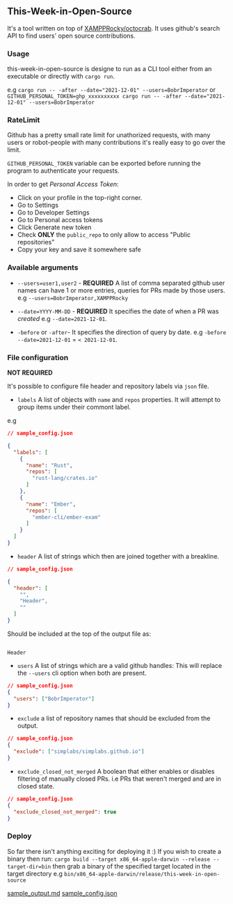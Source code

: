 ## This-Week-in-Open-Source
It's a tool written on top of [XAMPPRocky/octocrab](https://github.com/XAMPPRocky/octocrab/tree/master/src).
It uses github's search API to find users' open source contributions.

### Usage

this-week-in-open-source is designe to run as a CLI tool either from an executable or directly with `cargo run`.

e.g `cargo run -- -after --date="2021-12-01" --users=BobrImperator` or
`GITHUB_PERSONAL_TOKEN=ghp_xxxxxxxxxx cargo run -- -after --date="2021-12-01" --users=BobrImperator`

### RateLimit
Github has a pretty small rate limit for unathorized requests, with many users or robot-people with many contributions it's really easy to go over the limit.

`GITHUB_PERSONAL_TOKEN` variable can be exported before running the program to authenticate your requests.

In order to get *Personal Access Token*:
- Click on your profile in the top-right corner.
- Go to Settings
- Go to Developer Settings
- Go to Personal access tokens
- Click Generate new token
- Check **ONLY** the `public_repo` to only allow to access "Public repositories"
- Copy your key and save it somewhere safe

### Available arguments

- `--users=user1,user2` - **REQUIRED** A list of comma separated github user names can have 1 or more entries, queries for PRs made by those users.
e.g `--users=BobrImperator,XAMPPRocky`

- `--date=YYYY-MM-DD` - **REQUIRED** It specifies the date of when a PR was *created*
e.g `--date=2021-12-01`.

- `-before` or `-after`- It specifies the direction of query by date.
e.g `-before --date=2021-12-01` = `< 2021-12-01`.

### File configuration
**NOT REQUIRED**

It's possible to configure file header and repository labels via `json` file.

- `labels` A list of objects with `name` and `repos` properties.
It will attempt to group items under their commont label.

e.g 
```json
// sample_config.json

{
  "labels": [
    {
      "name": "Rust",
      "repos": [
        "rust-lang/crates.io"
      ]
    },
    {
      "name": "Ember",
      "repos": [
        "ember-cli/ember-exam"
      ]
    }
  ]
}
```

- `header` A list of strings which then are joined together with a breakline.
```json
// sample_config.json

{
  "header": [
    "",
    "Header",
    ""
  ]
}
```
Should be included at the top of the output file as:
```

Header

```

- `users` A list of strings which are a valid github handles:
This will replace the `--users` cli option when both are present.

```json
// sample_config.json
{
  "users": ["BobrImperator"]
}

```

- `exclude` a list of repository names that should be excluded from the output.

```json
// sample_config.json
{
  "exclude": ["simplabs/simplabs.github.io"]
}

```

- `exclude_closed_not_merged` A boolean that either enables or disables filtering of manually closed PRs.
i.e PRs that weren't merged and are in closed state.

```json
// sample_config.json
{
  "exclude_closed_not_merged": true
}
```

### Deploy
So far there isn't anything exciting for deploying it :)
If you wish to create a binary then run: `cargo build --target x86_64-apple-darwin --release --target-dir=bin`
then grab a binary of the specified target located in the target directory e.g `bin/x86_64-apple-darwin/release/this-week-in-open-source`

[sample_output.md](2021-12-01.md)
[sample_config.json](sample_config.json)
